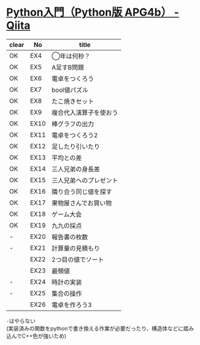 # [Python入門（Python版 APG4b） - Qiita](https://qiita.com/saba/items/b9418d7b54cce4b106e4)

| clear | No   | title                  |
| ----- | ---- | ---------------------- |
| OK    | EX4  | ◯年は何秒？            |
| OK    | EX5  | A足すB問題             |
| OK    | EX6  | 電卓をつくろう         |
| OK    | EX7  | bool値パズル           |
| OK    | EX8  | たこ焼きセット         |
| OK    | EX9  | 複合代入演算子を使おう |
| OK    | EX10 | 棒グラフの出力         |
| OK    | EX11 | 電卓をつくろう2        |
| OK    | EX12 | 足したり引いたり       |
| OK    | EX13 | 平均との差             |
| OK    | EX14 | 三人兄弟の身長差       |
| OK    | EX15 | 三人兄弟へのプレゼント |
| OK    | EX16 | 隣り合う同じ値を探す   |
| OK    | EX17 | 果物屋さんでお買い物   |
| OK    | EX18 | ゲーム大会             |
| OK    | EX19 | 九九の採点             |
| -     | EX20 | 報告書の枚数           |
| -     | EX21 | 計算量の見積もり       |
|       | EX22 | 2つ目の値でソート      |
|       | EX23 | 最頻値                 |
| -     | EX24 | 時計の実装             |
| -     | EX25 | 集合の操作             |
|       | EX26 | 電卓を作ろう3          |

`-`はやらない<br>
(実装済みの関数をpythonで書き換える作業が必要だったり、構造体などに踏み込んでC++色が強いため)
